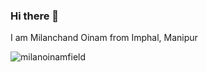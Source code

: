 ### Hi there 👋
I am Milanchand Oinam from Imphal, Manipur

![milanoinamfield](https://user-images.githubusercontent.com/66784765/121662607-2dc12c00-cac3-11eb-9f27-a8e21b090af7.jpg)



<!--
**milanoinam/milanoinam** is a ✨ _special_ ✨ repository because its `README.md` (this file) appears on your GitHub profile.

Here are some ideas to get you started:

- 🔭 I’m currently working on ...
- 🌱 I’m currently learning ...
- 👯 I’m looking to collaborate on ...
- 🤔 I’m looking for help with ...
- 💬 Ask me about ...
- 📫 How to reach me: ...
- 😄 Pronouns: ...
- ⚡ Fun fact: ...
-->
